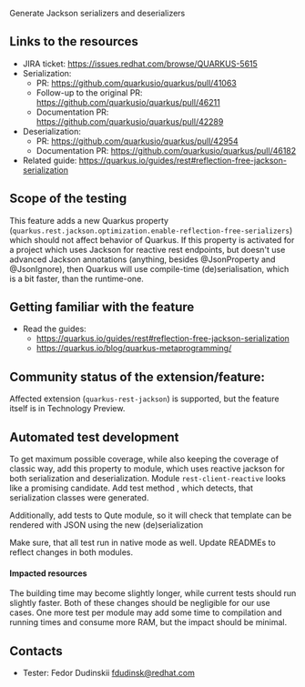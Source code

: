 Generate Jackson serializers and deserializers
## Links to the resources
- JIRA ticket: https://issues.redhat.com/browse/QUARKUS-5615
- Serialization:
    - PR: https://github.com/quarkusio/quarkus/pull/41063
    - Follow-up to the original PR: https://github.com/quarkusio/quarkus/pull/46211
    - Documentation PR: https://github.com/quarkusio/quarkus/pull/42289
- Deserialization:
    - PR: https://github.com/quarkusio/quarkus/pull/42954
    - Documentation PR: https://github.com/quarkusio/quarkus/pull/46182
- Related guide: https://quarkus.io/guides/rest#reflection-free-jackson-serialization

## Scope of the testing 
This feature adds a new Quarkus property (`quarkus.rest.jackson.optimization.enable-reflection-free-serializers`) which should not affect behavior of Quarkus.
If this property is activated for a project which uses Jackson for reactive rest endpoints, but doesn't use advanced Jackson annotations (anything, besides @JsonProperty and @JsonIgnore), then Quarkus will use compile-time (de)serialisation, which is a bit faster, than the runtime-one.

## Getting familiar with the feature
- Read the guides:
  * https://quarkus.io/guides/rest#reflection-free-jackson-serialization
  * https://quarkus.io/blog/quarkus-metaprogramming/


## Community status of the extension/feature:
Affected extension (`quarkus-rest-jackson`) is supported, but the feature itself is in Technology Preview.

## Automated test development
To get maximum possible coverage, while also keeping the coverage of classic way, add this property to module, which uses reactive jackson for both serialization and deserialization. Module `rest-client-reactive` looks like a promising candidate. Add test method , which detects, that serialization classes were generated.

Additionally, add tests to Qute module, so it will check that template can be rendered with JSON using the new (de)serialization    

Make sure, that all test run in native mode as well. Update READMEs to reflect changes in both modules. 

#### Impacted resources
The building time may become slightly longer, while current tests should run slightly faster. Both of these changes should be negligible for our use cases. One more test per module may add some time to compilation and running times and consume more RAM, but the impact should be minimal.   

## Contacts
* Tester: Fedor Dudinskii <fdudinsk@redhat.com>